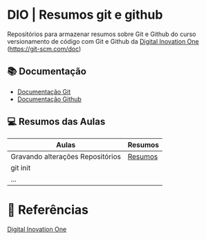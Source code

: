 # DIO | Resumos git e github

Repositórios para armazenar resumos sobre Git e Github do curso versionamento de código com Git e Github da [Digital Inovation One](https://www.dio.me) (https://git-scm.com/doc)

## 📚 Documentação 
 - [Documentação Git](https://git-scm.com/doc)
 - [Documentação Github](https://docs.github.com/pt)

## 💻 Resumos das Aulas

 | Aulas | Resumos |
 |-------|---------|
 |Gravando alterações Repositórios | [Resumos]()|
 |git init
 |...

 # 🔎 Referências
 [Digital Inovation One]()